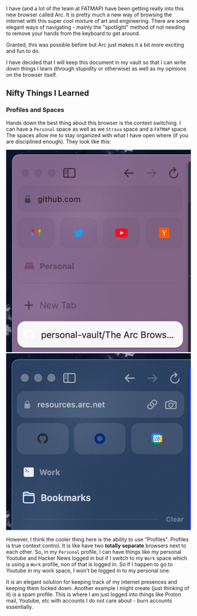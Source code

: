 I have (and a lot of the team at FATMAP) have been getting really into this new browser called Arc. It is pretty much a new way of browsing the internet with this super cool mixture of art and engineering. There are some elegant ways of navigating - mainly the "spotlight" method of not needing to remove your hands from the keyboard to get around. 

Granted, this was possible before but Arc just makes it a bit more exciting and fun to do. 

I have decided that I will keep this document in my vault so that I can write down things I learn (through stupidity or otherwise) as well as my opinions on the browser itself.

## Nifty Things I Learned
### Profiles and Spaces
Hands down the best thing about this browser is the context switching. I can have a `Personal` space as well as we `Strava` space and a `FATMAP` space. The spaces allow me to stay organized with what I have open where (if you are disciplined enough).  They look like this:

![image info](docs/personal_space.jpg)
![](docs/work_space.jpg)

However, I think the cooler thing here is the ability to use "Profiles". Profiles is true context control. It is like have two **totally separate** browsers next to each other. So, in my `Personal` profile, I can have things like my personal Youtube and Hacker News logged in but if I switch to my `Work` space which is using a `Work` profile, non of that is logged in. So if I happen to go to Youtube in my work space, I won't be logged in to my personal one. 

It is an elegant solution for keeping track of my internet presences and keeping them locked down. Another example I might create (just thinking of it) is a spam profile. This is where I am just logged into things like Proton mail, Youtube, etc with accounts I do not care about - burn accounts essentially.